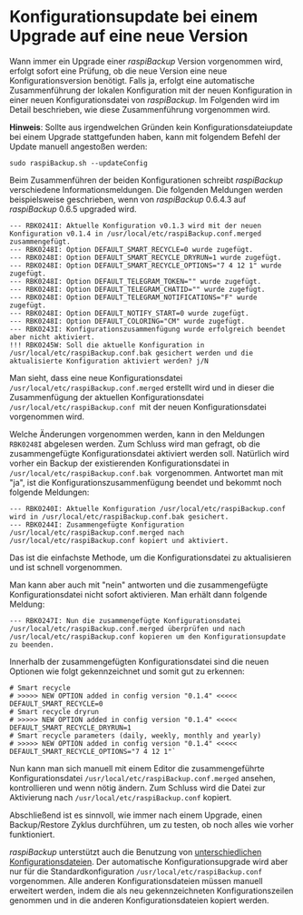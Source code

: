 # Konfigurationsupdate bei einem Upgrade auf eine neue Version

Wann immer ein Upgrade einer *raspiBackup* Version vorgenommen wird,
erfolgt sofort eine Prüfung, ob die neue Version eine
neue Konfigurationsversion benötigt. Falls ja, erfolgt eine automatische
Zusammenführung der lokalen Konfiguration mit der neuen Konfiguration in
einer neuen Konfigurationsdatei von *raspiBackup*.
Im Folgenden wird im Detail beschrieben, wie diese Zusammenführung
vorgenommen wird.

**Hinweis**:
Sollte aus irgendwelchen Gründen kein Konfigurationsdateiupdate
bei einem Upgrade stattgefunden haben, kann mit folgendem Befehl
der Update manuell angestoßen werden:

```
sudo raspiBackup.sh --updateConfig
```

Beim Zusammenführen der beiden Konfigurationen schreibt *raspiBackup*
verschiedene Informationsmeldungen. Die folgenden Meldungen werden
beispielsweise geschrieben, wenn von *raspiBackup* 0.6.4.3 auf *raspiBackup*
0.6.5 upgraded wird.

```
--- RBK0241I: Aktuelle Konfiguration v0.1.3 wird mit der neuen Konfiguration v0.1.4 in /usr/local/etc/raspiBackup.conf.merged zusammengefügt.
--- RBK0248I: Option DEFAULT_SMART_RECYCLE=0 wurde zugefügt.
--- RBK0248I: Option DEFAULT_SMART_RECYCLE_DRYRUN=1 wurde zugefügt.
--- RBK0248I: Option DEFAULT_SMART_RECYCLE_OPTIONS="7 4 12 1" wurde zugefügt.
--- RBK0248I: Option DEFAULT_TELEGRAM_TOKEN="" wurde zugefügt.
--- RBK0248I: Option DEFAULT_TELEGRAM_CHATID="" wurde zugefügt.
--- RBK0248I: Option DEFAULT_TELEGRAM_NOTIFICATIONS="F" wurde zugefügt.
--- RBK0248I: Option DEFAULT_NOTIFY_START=0 wurde zugefügt.
--- RBK0248I: Option DEFAULT_COLORING="CM" wurde zugefügt.
--- RBK0243I: Konfigurationszusammenfügung wurde erfolgreich beendet aber nicht aktiviert.
!!! RBK0245W: Soll die aktuelle Konfiguration in /usr/local/etc/raspiBackup.conf.bak gesichert werden und die aktualisierte Konfiguration aktiviert werden? j/N
```

Man sieht, dass eine neue Konfigurationsdatei
`/usr/local/etc/raspiBackup.conf.merged` erstellt wird und in dieser die
Zusammenfügung der aktuellen Konfigurationsdatei
`/usr/local/etc/raspiBackup.conf `mit der neuen Konfigurationsdatei
vorgenommen wird.

Welche Änderungen vorgenommen werden, kann in den
Meldungen `RBK0248I` abgelesen werden. Zum Schluss wird man gefragt, ob die
zusammengefügte Konfigurationsdatei aktiviert werden soll. Natürlich
wird vorher ein Backup der existierenden Konfigurationsdatei in
`/usr/local/etc/raspiBackup.conf.bak `vorgenommen. Antwortet man mit "ja",
ist die Konfigurationszusammenfügung beendet und bekommt noch folgende
Meldungen:

```
--- RBK0240I: Aktuelle Konfiguration /usr/local/etc/raspiBackup.conf wird in /usr/local/etc/raspiBackup.conf.bak gesichert.
--- RBK0244I: Zusammengefügte Konfiguration /usr/local/etc/raspiBackup.conf.merged nach /usr/local/etc/raspiBackup.conf kopiert und aktiviert.
```

Das ist die einfachste Methode, um die Konfigurationsdatei zu
aktualisieren und ist schnell vorgenommen.

Man kann aber auch mit "nein" antworten und die zusammengefügte
Konfigurationsdatei nicht sofort aktivieren. Man erhält dann folgende
Meldung:
```
--- RBK0247I: Nun die zusammengefügte Konfigurationsdatei /usr/local/etc/raspiBackup.conf.merged überprüfen und nach /usr/local/etc/raspiBackup.conf kopieren um den Konfigurationsupdate zu beenden.
```

Innerhalb der zusammengefügten Konfigurationsdatei sind die neuen
Optionen wie folgt gekennzeichnet und somit gut zu erkennen:

```
# Smart recycle
# >>>>> NEW OPTION added in config version "0.1.4" <<<<<
DEFAULT_SMART_RECYCLE=0
# Smart recycle dryrun
# >>>>> NEW OPTION added in config version "0.1.4" <<<<<
DEFAULT_SMART_RECYCLE_DRYRUN=1
# Smart recycle parameters (daily, weekly, monthly and yearly)
# >>>>> NEW OPTION added in config version "0.1.4" <<<<<
DEFAULT_SMART_RECYCLE_OPTIONS="7 4 12 1"`
```

Nun kann man sich manuell mit einem Editor die zusammengeführte
Konfigurationsdatei `/usr/local/etc/raspiBackup.conf.merged` ansehen,
kontrollieren und wenn nötig ändern. Zum Schluss wird die Datei zur
Aktivierung nach `/usr/local/etc/raspiBackup.conf` kopiert.

Abschließend ist es sinnvoll, wie immer nach einem Upgrade, einen Backup/Restore
Zyklus durchführen, um zu testen, ob noch alles wie vorher funktioniert.

*raspiBackup* unterstützt auch die Benutzung von [unterschiedlichen
Konfigurationsdateien](invocation-options.md#configFiles). Der automatische Konfigurationsupgrade wird aber nur
für die Standardkonfiguration `/usr/local/etc/raspiBackup.conf`
vorgenommen. Alle anderen Konfigurationsdateien müssen manuell erweitert
werden, indem die als neu gekennzeichneten Konfigurationszeilen
genommen und in die anderen Konfigurationsdateien kopiert werden.

[.status]: translated
[.source]: https://www.linux-tips-and-tricks.de/de/raspibackupcategoried/567-raspibackup-konfigurationsupdate-nach-einem-upgrade-auf-eine-neue-version
[.source]: https://www.linux-tips-and-tricks.de/en/raspibackupcategorye/570-raspibackup-configuration-update-when-upgrading-to-a-new-version

